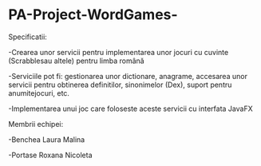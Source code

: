 # PA-Project-WordGames-

Specificatii:

-Crearea unor servicii pentru implementarea unor jocuri cu cuvinte (Scrabblesau altele) pentru limba română

-Serviciile pot fi: gestionarea unor dictionare, anagrame, accesarea unor servicii pentru obtinerea definitilor, sinonimelor (Dex), suport pentru anumitejocuri, etc.

-Implementarea unui joc care foloseste aceste servicii cu interfata JavaFX

Membrii echipei:

-Benchea Laura Malina

-Portase Roxana Nicoleta
